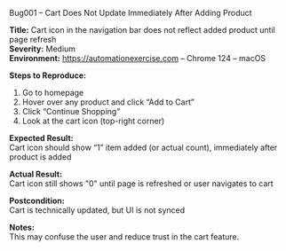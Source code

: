 Bug001 – Cart Does Not Update Immediately After Adding Product

**Title:** Cart icon in the navigation bar does not reflect added product until page refresh  
**Severity:** Medium  
**Environment:** https://automationexercise.com – Chrome 124 – macOS  

**Steps to Reproduce:**
1. Go to homepage
2. Hover over any product and click “Add to Cart”
3. Click “Continue Shopping”
4. Look at the cart icon (top-right corner)

**Expected Result:**  
Cart icon should show “1” item added (or actual count), immediately after product is added

**Actual Result:**  
Cart icon still shows "0" until page is refreshed or user navigates to cart

**Postcondition:**  
Cart is technically updated, but UI is not synced

**Notes:**  
This may confuse the user and reduce trust in the cart feature.
